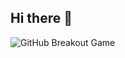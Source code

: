 ## Hi there 👋

<!--
**deffz-finesse/deffz-finesse** is a ✨ _special_ ✨ repository because its `README.md` (this file) appears on your GitHub profile.

Here are some ideas to get you started:

- 🔭 I’m currently working on ...
- 🌱 I’m currently learning ...
- 👯 I’m looking to collaborate on ...
- 🤔 I’m looking for help with ...
- 💬 Ask me about ...
- 📫 How to reach me: ...
- 😄 Pronouns: ...
- ⚡ Fun fact: ...
-->

<picture>
  <source
    media="(prefers-color-scheme: dark)"
    srcset="https://raw.githubusercontent.com/deffz-finesse/deffz-finesse/github-breakout/images/breakout-custom.svg"
  />
  <source
    media="(prefers-color-scheme: light)"
    srcset="https://raw.githubusercontent.com/deffz-finesse/deffz-finesse/github-breakout/images/breakout-custom.svg"
  />
  <img alt="GitHub Breakout Game" src="https://raw.githubusercontent.com/deffz-finesse/deffz-finesse/github-breakout/images/breakout-custom.svg" />
</picture>

